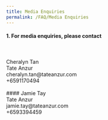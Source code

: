 ```yaml
---
title: Media Enquiries
permalink: /FAQ/Media Enquiries
---
```


#### 1. For media enquiries, please contact
<br>
<br>
Cheralyn Tan<br>
Tate Anzur<br>
cheralyn.tan@tateanzur.com<br>
+6591170494
<br>
<br>
#### Jamie Tay<br>
Tate Anzur<br>
jamie.tay@tateanzur.com<br>
 +6593394459<br>
